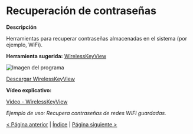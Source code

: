# Recuperación de contraseñas

**Descripción**

Herramientas para recuperar contraseñas almacenadas en el sistema (por ejemplo, WiFi).

**Herramienta sugerida:**  [WirelessKeyView](https://www.nirsoft.net/utils/wireless_key.html#google_vignette)

![Imagen del programa](https://into.hu/uploads/images2/2015/05/26-20-26-WirelessKeyView-logo.png)

[Descargar WirelessKeyView](https://www.nirsoft.net/utils/wireless_key.html#google_vignette)

**Vídeo explicativo:**

  [Video - WirelessKeyView]([https://www.youtube.com/watch?v=iX8gYJ0Qf1w](https://www.youtube.com/watch?v=p6VGnP-ddXY))

_Ejemplo de uso: Recupera contraseñas de redes WiFi guardadas._

[< Página anterior](https://github.com/josemurillorajo/Kit-de-herramientas-basicas/blob/main/3.%20Recuperaci%C3%B3n%20de%20Sistema.md) | [Índice](https://github.com/josemurillorajo/Kit-de-herramientas-basicas/blob/main/README.md) | [Página siguiente >](https://github.com/josemurillorajo/Kit-de-herramientas-basicas/blob/main/5.%20Herramienta%20libre%20Monitor%20de%20recursos.md)
